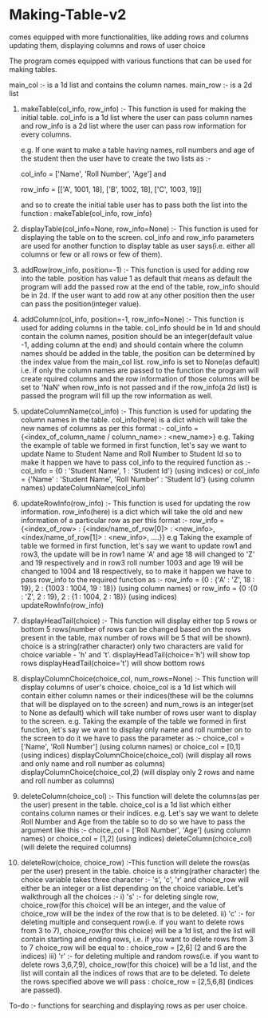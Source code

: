 # Making-Table-v2
comes equipped with more functionalities, like adding rows and columns updating them, displaying columns and rows of user choice

The program comes equipped with various functions that can be used for making tables.

main_col :- is a 1d list and contains the column names.
main_row :- is a 2d list 

1. makeTable(col_info, row_info) :- This function is used for making the initial table. col_info is a 1d list where the user can pass column names and row_info is a 2d list where the user can pass row information for every columns.

     e.g. If one want to make a table having names, roll numbers and age of the student then the user have to create the two lists as :-

     col_info = ['Name', 'Roll Number', 'Age'] and
     
     row_info = [['A', 1001, 18], ['B', 1002, 18], ['C', 1003, 19]]
     
     and so to create the initial table user has to pass both the list into the function : makeTable(col_info, row_info)
     
   
2. displayTable(col_info=None, row_info=None) :- This function is used for displaying the table on to the screen. col_info and row_info parameters are used for another function to display table as user says(i.e. either all columns or few or all rows or few of them).

3. addRow(row_info, position=-1) :- This function is used for adding row into the table. position has value 1 as default that means as default the program will add the passed row at the end of the table, row_info should be in 2d. If the user want to add row at any other position then the user can pass the position(integer value).

4. addColumn(col_info, position=-1, row_info=None) :- This function is used for adding columns in the table. col_info should be in 1d and should contain the column names, position should be an integer(default value -1, adding column at the end) and should contain where the column names should be added in the table, the position can be determined by the index value from the main_col list. row_info is set to None(as default) i.e. if only the column names are passed to the function the program will create rquired columns and the row information of those columns will be set to 'NaN' when row_info is not passed and if the row_info(a 2d list) is passed the program will fill up the row information as well.

5. updateColumnName(col_info) :- This function is used for updating the column names in the table. col_info(here) is a dict which will take the new names of columns as per this format :- col_info = {<index_of_column_name / column_name> : <new_name>}
e.g. Taking the example of table we formed in first function, let's say we want to update Name to Student Name and Roll Number to Student Id so to make it happen we have to pass col_info to the required function as :-
                               col_info = {0 : 'Student Name', 1 : 'Student Id'}    (using indices)
                                                     or 
                               col_info = {'Name' : 'Student Name', 'Roll Number' : 'Student Id'}    (using column names)
                               updateColumnName(col_info)                               

6. updateRowInfo(row_info) :- This function is used for updating the row information. row_info(here) is a dict which will take the old and new information of a particular row as per this format :- 
row_info = {<index_of_row> : {<index/name_of_row[0]> : <new_info>, <index/name_of_row[1]> : <new_info>, ....}}
e.g Taking the example of table we formed in first function, let's say we want to update row1 and row3, the update will be in row1 name 'A' and age 18 will changed to 'Z' and 19 respectively and in row3 roll number 1003 and age 19 will be changed to 1004 and 18 respectively, so to make it happen we have to pass row_info to the required function as :-
                                row_info = {0 : {'A' : 'Z', 18 : 19}, 2 : {1003 : 1004, 19 : 18}} (using column names)
                                                                   or
                                row_info = {0 :{0 : 'Z', 2 : 19}, 2 : {1 : 1004, 2 : 18}}  (using indices)                                                               updateRowInfo(row_info)
                                
7. displayHeadTail(choice) :- This function will display either top 5 rows or bottom 5 rows(number of rows can be changed based on the rows present in the table, max number of rows will be 5 that will be shown). choice is a string(rather character) only two characters are valid for choice variable - 'h' and 't'.
displayHeadTail(choice='h')     will show top rows
displayHeadTail(choice='t')     will show bottom rows

8. displayColumnChoice(choice_col, num_rows=None) :- This function will display columns of user's choice. choice_col is a 1d list which will contain either column names or their indices(these will be the columns that will be displayed on to the screen) and num_rows is an integer(set to None as default) which will take number of rows user want to display to the screen.
e.g. Taking the example of the table we formed in first function, let's say we want to display only name and roll number on to the screen to do it we have to pass the parameter as :-
                                  choice_col = ['Name', 'Roll Number'] (using column names)
                                                        or
                                  choice_col = [0,1]                   (using indices)
                                  displayColumnChoice(choice_col)      (will display all rows and only name and roll number as columns)
                                  displayColumnChoice(choice_col,2)    (will display only 2 rows and name and roll number as columns)
                                                                    
9. deleteColumn(choice_col) :- This function will delete the columns(as per the user) present in the table. choice_col is a 1d list which either contains column names or their indices.
e.g. Let's say we want to delete Roll Number and Age from the table so to do so we have to pass the argument like this :-
                                             choice_col = ['Roll Number', 'Age']     (using column names)
                                                            or
                                             choice_col = [1,2]                      (using indices)
                                             deleteColumn(choice_col)                (will delete the required columns)

10. deleteRow(choice, choice_row) :-This function will delete the rows(as per the user) present in the table. choice is a string(rather character) the choice variable takes three character :- 's', 'c', 'r' and choice_row will either be an integer or a list depending on the choice variable. Let's walkthrough all the choices :-
               i) 's' :- for deleting single row, choice_row(for this choice) will be an integer, and the value of choice_row will be                            the index of the row that is to be deleted.
               ii) 'c' :- for deleting multiple and consequent row(i.e. if you want to delete rows from 3 to 7), choice_row(for this                               choice) will be a 1d list, and the list will contain starting and ending rows, i.e. if you want to delete rows 
                          from 3 to 7 choice_row will be equal to : choice_row = [2,6] (2 and 6 are the indices)
               iii) 'r' :- for deleting multiple and random rows(i.e. if you want to delete rows 3,6,7,9), choice_row(for this choice) 
                           will be a 1d list, and the list will contain all the indices of rows that are to be deleted. To delete the                              rows specified above we will pass : choice_row = [2,5,6,8] (indices are passed).
                           
To-do :- functions for searching and displaying rows as per user choice.
